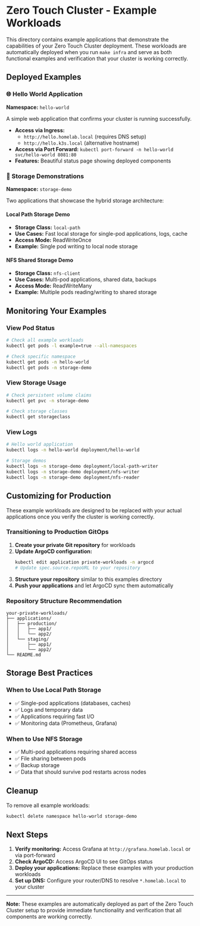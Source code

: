 # Zero Touch Cluster - Example Workloads

This directory contains example applications that demonstrate the capabilities of your Zero Touch Cluster deployment. These workloads are automatically deployed when you run `make infra` and serve as both functional examples and verification that your cluster is working correctly.

## Deployed Examples

### 🌐 Hello World Application
**Namespace:** `hello-world`

A simple web application that confirms your cluster is running successfully.

- **Access via Ingress:** 
  - `http://hello.homelab.local` (requires DNS setup)
  - `http://hello.k3s.local` (alternative hostname)
- **Access via Port Forward:** `kubectl port-forward -n hello-world svc/hello-world 8081:80`
- **Features:** Beautiful status page showing deployed components

### 💾 Storage Demonstrations
**Namespace:** `storage-demo`

Two applications that showcase the hybrid storage architecture:

#### Local Path Storage Demo
- **Storage Class:** `local-path` 
- **Use Cases:** Fast local storage for single-pod applications, logs, cache
- **Access Mode:** ReadWriteOnce
- **Example:** Single pod writing to local node storage

#### NFS Shared Storage Demo  
- **Storage Class:** `nfs-client`
- **Use Cases:** Multi-pod applications, shared data, backups
- **Access Mode:** ReadWriteMany
- **Example:** Multiple pods reading/writing to shared storage

## Monitoring Your Examples

### View Pod Status
```bash
# Check all example workloads
kubectl get pods -l example=true --all-namespaces

# Check specific namespace
kubectl get pods -n hello-world
kubectl get pods -n storage-demo
```

### View Storage Usage
```bash
# Check persistent volume claims
kubectl get pvc -n storage-demo

# Check storage classes
kubectl get storageclass
```

### View Logs
```bash
# Hello world application
kubectl logs -n hello-world deployment/hello-world

# Storage demos
kubectl logs -n storage-demo deployment/local-path-writer
kubectl logs -n storage-demo deployment/nfs-writer
kubectl logs -n storage-demo deployment/nfs-reader
```

## Customizing for Production

These example workloads are designed to be replaced with your actual applications once you verify the cluster is working correctly.

### Transitioning to Production GitOps

1. **Create your private Git repository** for workloads
2. **Update ArgoCD configuration:** 
   ```bash
   kubectl edit application private-workloads -n argocd
   # Update spec.source.repoURL to your repository
   ```
3. **Structure your repository** similar to this examples directory
4. **Push your applications** and let ArgoCD sync them automatically

### Repository Structure Recommendation
```
your-private-workloads/
├── applications/
│   ├── production/
│   │   ├── app1/
│   │   └── app2/
│   └── staging/
│       ├── app1/
│       └── app2/
└── README.md
```

## Storage Best Practices

### When to Use Local Path Storage
- ✅ Single-pod applications (databases, caches)
- ✅ Logs and temporary data
- ✅ Applications requiring fast I/O
- ✅ Monitoring data (Prometheus, Grafana)

### When to Use NFS Storage  
- ✅ Multi-pod applications requiring shared access
- ✅ File sharing between pods
- ✅ Backup storage
- ✅ Data that should survive pod restarts across nodes

## Cleanup

To remove all example workloads:
```bash
kubectl delete namespace hello-world storage-demo
```

## Next Steps

1. **Verify monitoring:** Access Grafana at `http://grafana.homelab.local` or via port-forward
2. **Check ArgoCD:** Access ArgoCD UI to see GitOps status  
3. **Deploy your applications:** Replace these examples with your production workloads
4. **Set up DNS:** Configure your router/DNS to resolve `*.homelab.local` to your cluster

---
**Note:** These examples are automatically deployed as part of the Zero Touch Cluster setup to provide immediate functionality and verification that all components are working correctly.